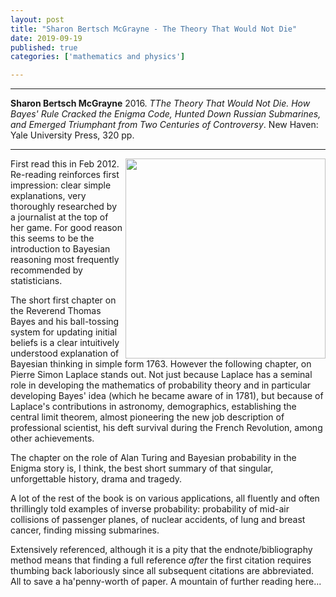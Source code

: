 ```yaml
---
layout: post
title: "Sharon Bertsch McGrayne - The Theory That Would Not Die"
date: 2019-09-19
published: true
categories: ['mathematics and physics']

---
```



***
<b>Sharon Bertsch McGrayne</b> 2016. _TThe Theory That Would Not Die. How Bayes' Rule Cracked the Enigma Code, Hunted Down Russian Submarines, and Emerged Triumphant from Two Centuries of Controversy_. New Haven: Yale University Press, 320 pp.

***


<img align="right" width="320" src="https://yalebooks.yale.edu/sites/default/files/styles/book_jacket/public/imagecache/external/2b431d126e7aea1707e695a3b54860f9.jpg?itok=JLKxbi16" alt="">  First read this in Feb 2012.  Re-reading reinforces first impression: clear simple explanations, very thoroughly researched by a journalist at the top of her game.  For good reason this seems to be the introduction to Bayesian reasoning most frequently recommended by statisticians.

The short first chapter on the Reverend Thomas Bayes and his ball-tossing system for updating initial beliefs is a clear intuitively understood explanation of Bayesian thinking in simple form 1763.  However the following chapter, on Pierre Simon Laplace stands out.  Not just because Laplace has a seminal role in developing the mathematics of probability theory and in particular developing Bayes' idea (which he became aware of in 1781), but because of Laplace's contributions in astronomy, demographics, establishing the central limit theorem, almost pioneering the new job description of professional scientist, his deft  survival during the French Revolution, among other achievements.

The chapter on the role of Alan Turing and Bayesian probability in the Enigma story is, I think, the best short summary of that singular, unforgettable history, drama and tragedy.

A lot of the rest of the book is on various applications, all fluently and often thrillingly told examples of inverse probability: probability of mid-air collisions of passenger planes, of nuclear accidents, of lung and breast cancer, finding missing submarines.

Extensively referenced, although it is a pity that the endnote/bibliography method means that finding a full reference _after_ the first citation requires thumbing back laboriously since all subsequent citations are abbreviated.  All to save a ha'penny-worth of paper.  A mountain of further reading here...


